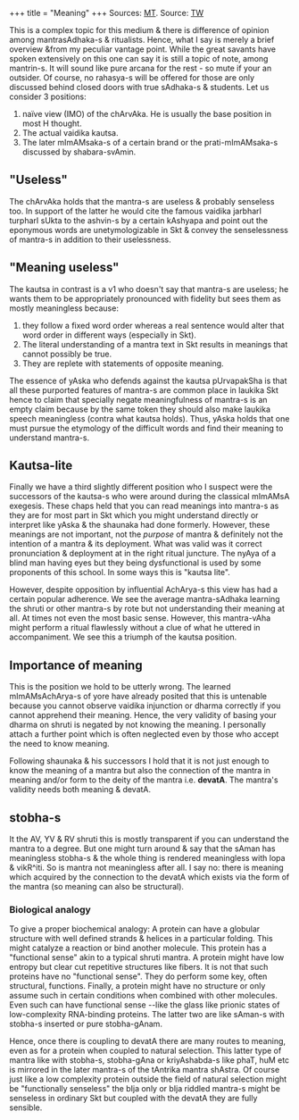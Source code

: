 +++
title = "Meaning"
+++
Sources: [MT](https://twitter.com/blog_supplement/status/1276383217290010626). Source: [TW](https://threadreaderapp.com/thread/1276367574985555970.html)


This is a complex topic for this medium & there is difference of opinion among mantrasAdhaka-s & ritualists. Hence, what I say is merely a brief overview &from my peculiar vantage point. While the great savants have spoken extensively on this one can say it is still a topic of note, among mantrin-s. It will sound like pure arcana for the rest - so mute if your an outsider. Of course, no rahasya-s will be offered for those are only discussed behind closed doors with true sAdhaka-s & students. Let us consider 3 positions:

1) naïve view (IMO) of the chArvAka. He is usually the base position in most H thought. 
2) The actual vaidika kautsa. 
3) The later mImAMsaka-s of a certain brand or the prati-mImAMsaka-s discussed by shabara-svAmin.

## "Useless" 
The chArvAka holds that the mantra-s are useless & probably senseless too. In support of the latter he would cite the famous vaidika jarbharI turpharI sUkta to the ashvin-s by a certain kAshyapa and point out the eponymous words are unetymologizable in Skt & convey the senselessness of mantra-s in addition to their uselessness.

## "Meaning useless"
The kautsa in contrast is a v1 who doesn't say that mantra-s are useless; he wants them to be appropriately pronounced with fidelity but sees them as mostly meaningless because:  

1. they follow a fixed word order whereas a real sentence would alter that word order in different ways (especially in Skt).  
2. The literal understanding of a mantra text in Skt results in meanings that cannot possibly be true.  
3. They are replete with statements of opposite meaning.

The essence of yAska who defends against the kautsa pUrvapakSha is that all these purported features of mantra-s are common place in laukika Skt hence to claim that specially negate meaningfulness of mantra-s is an empty claim because by the same token they should also make laukika speech meaningless (contra what kautsa holds). Thus, yAska holds that one must pursue the etymology of the difficult words and find their meaning to understand mantra-s.

## Kautsa-lite
Finally we have a third slightly different position who I suspect were the successors of the kautsa-s who were around during the classical mImAMsA exegesis. These chaps held that you can read meanings into mantra-s as they are for most part in Skt which you might understand directly or interpret like yAska & the shaunaka had done formerly. However, these meanings are not important, not the *purpose* of mantra & definitely not the intention of a mantra & its deployment. What was valid was it correct pronunciation & deployment at in the right ritual juncture. The nyAya of a blind man having eyes but they being dysfunctional is used by some proponents of this school. In some ways this is "kautsa lite".

However, despite opposition by influential AchArya-s this view has had a certain popular adherence. We see the average mantra-sAdhaka learning the shruti or other mantra-s by rote but not understanding their meaning at all. At times not even the most basic sense. However, this mantra-vAha might perform a ritual flawlessly without a clue of what he uttered in accompaniment. We see this a triumph of the kautsa position.

## Importance of meaning
This is the position we hold to be utterly wrong. The learned mImAMsAchArya-s of yore have already posited that this is untenable because you cannot observe vaidika injunction or dharma correctly if you cannot apprehend their meaning. Hence, the very validity of basing your dharma on shruti is negated by not knowing the meaning. I personally attach a further point which is often neglected even by those who accept the need to know meaning.

Following shaunaka & his successors I hold that it is not just enough to know the meaning of a mantra but also the connection of the mantra in meaning and/or form to the deity of the mantra i.e. **devatA**. The mantra's validity needs both meaning & devatA.

## stobha-s
It the AV, YV & RV shruti this is mostly transparent if you can understand the mantra to a degree. But one might turn around & say that the sAman has meaningless stobha-s & the whole thing is rendered meaningless with lopa & vikR^iti. So is mantra not meaningless after all. I say no: there is meaning which acquired by the connection to the devatA which exists via the form of the mantra (so meaning can also be structural).

### Biological analogy
To give a proper biochemical analogy: A protein can have a globular structure with well defined strands & helices in a particular folding. This might catalyze a reaction or bind another molecule. This protein has a "functional sense" akin to a typical shruti mantra. A protein might have low entropy but clear cut repetitive structures like fibers. It is not that such proteins have no "functional sense". They do perform some key, often structural, functions. Finally, a protein might have no structure or only assume such in certain conditions when combined with other molecules. Even such can have functional sense --like the glass like prionic states of low-complexity RNA-binding proteins. The latter two are like sAman-s with stobha-s inserted or pure stobha-gAnam.

Hence, once there is coupling to devatA there are many routes to meaning, even as for a protein when coupled to natural selection. This latter type of mantra like with stobha-s, stobha-gAna or kriyAshabda-s like phaT, huM etc is mirrored in the later mantra-s of the tAntrika mantra shAstra. Of course just like a low complexity protein outside the field of natural selection might be "functionally senseless" the bIja only or bIja riddled mantra-s might be senseless in ordinary Skt but coupled with the devatA they are fully sensible.

